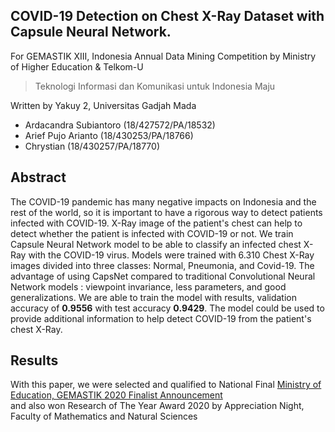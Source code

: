 ## COVID-19 Detection on Chest X-Ray Dataset with Capsule Neural Network.
For GEMASTIK XIII, Indonesia Annual Data Mining Competition by Ministry of Higher Education & Telkom-U
> Teknologi Informasi dan Komunikasi untuk Indonesia Maju

Written by Yakuy 2, Universitas Gadjah Mada
- Ardacandra Subiantoro (18/427572/PA/18532)
- Arief Pujo Arianto (18/430253/PA/18766)
- Chrystian (18/430257/PA/18770)
## Abstract
The COVID-19 pandemic has many negative impacts on Indonesia and the rest of the world, so it is important to have a rigorous way to detect patients infected with COVID-19. X-Ray image of the patient's chest can help to detect whether the patient is infected with COVID-19 or not. We train Capsule Neural Network model to be able to classify an infected chest X-Ray with the COVID-19 virus. Models were trained with 6.310 Chest X-Ray images divided into three classes: Normal, Pneumonia, and Covid-19. The advantage of using CapsNet compared to traditional Convolutional Neural Network models : viewpoint invariance, less parameters, and good generalizations. We are able to train the model with results, validation accuracy of **0.9556** with test accuracy **0.9429**. The model could be used to provide additional information to help detect COVID-19 from the patient's chest X-Ray.
## Results
With this paper, we were selected and qualified to National Final [Ministry of Education, GEMASTIK 2020 Finalist Announcement](https://pusatprestasinasional.kemdikbud.go.id/wp-content/uploads/2020/09/Finalis-Gemastik-2020.pdf)<br>
and also won Research of The Year Award 2020 by Appreciation Night, Faculty of Mathematics and Natural Sciences
